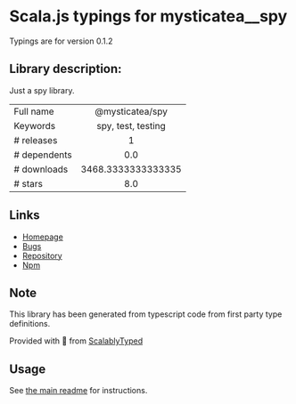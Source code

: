 
# Scala.js typings for mysticatea__spy

Typings are for version 0.1.2

## Library description:
Just a spy library.

|                    |                 |
| ------------------ | :-------------: |
| Full name          | @mysticatea/spy |
| Keywords           | spy, test, testing |
| # releases         | 1 |
| # dependents       | 0.0 |
| # downloads        | 3468.3333333333335 |
| # stars            | 8.0 |

## Links
- [Homepage](https://github.com/mysticatea/spy#readme)
- [Bugs](https://github.com/mysticatea/spy/issues)
- [Repository](https://github.com/mysticatea/spy)
- [Npm](https://www.npmjs.com/package/%40mysticatea%2Fspy)
    


## Note
This library has been generated from typescript code from first party type definitions.

Provided with :purple_heart: from [ScalablyTyped](https://github.com/oyvindberg/ScalablyTyped)

## Usage
See [the main readme](../../readme.md) for instructions.


